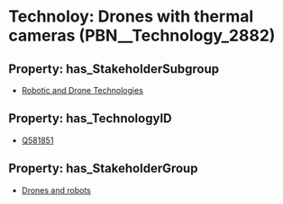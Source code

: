 # Technoloy: __Drones with thermal cameras__ (PBN__Technology_2882)

## Property: has_StakeholderSubgroup

* [Robotic and Drone Technologies](PBN__TechSubgroup_113)

## Property: has_TechnologyID

* [Q581851](Q581851)

## Property: has_StakeholderGroup

* [Drones and robots](PBN__TechGroup_17)

